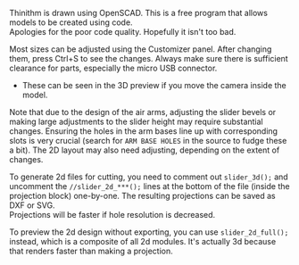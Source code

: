 Thinithm is drawn using OpenSCAD. This is a free program that allows models to be created using code.  
Apologies for the poor code quality. Hopefully it isn't too bad.

Most sizes can be adjusted using the Customizer panel. After changing them, press Ctrl+S to see the changes.
Always make sure there is sufficient clearance for parts, especially the micro USB connector.  
- These can be seen in the 3D preview if you move the camera inside the model.

Note that due to the design of the air arms, adjusting the slider bevels or making large adjustments to the slider
height may require substantial changes. Ensuring the holes in the arm bases line up with corresponding slots is very
crucial (search for `ARM BASE HOLES` in the source to fudge these a bit). The 2D layout may also need adjusting,
depending on the extent of changes.

To generate 2d files for cutting, you need to comment out `slider_3d();` and uncomment the `//slider_2d_***();` lines at
the bottom of the file (inside the projection block) one-by-one. The resulting projections can be saved as DXF or SVG.  
Projections will be faster if hole resolution is decreased.

To preview the 2d design without exporting, you can use `slider_2d_full();` instead, which is a composite of all 2d
modules. It's actually 3d because that renders faster than making a projection.